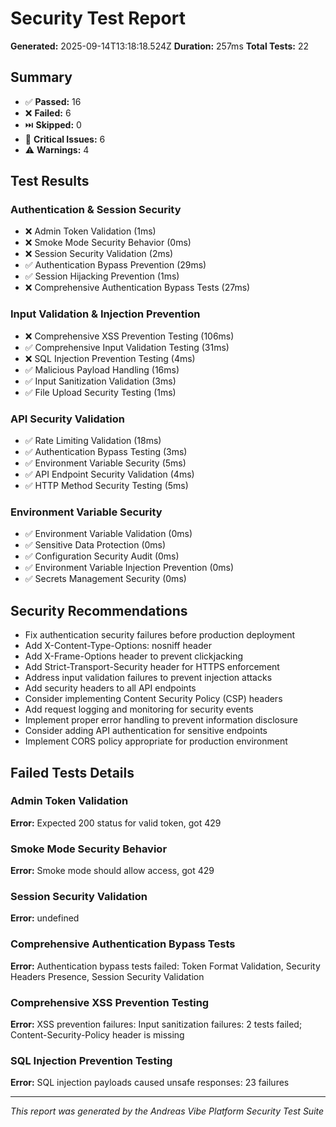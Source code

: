 
# Security Test Report

**Generated:** 2025-09-14T13:18:18.524Z
**Duration:** 257ms
**Total Tests:** 22

## Summary

- ✅ **Passed:** 16
- ❌ **Failed:** 6
- ⏭️ **Skipped:** 0
- 🚨 **Critical Issues:** 6
- ⚠️ **Warnings:** 4

## Test Results

### Authentication & Session Security
- ❌ Admin Token Validation (1ms)
- ❌ Smoke Mode Security Behavior (0ms)
- ❌ Session Security Validation (2ms)
- ✅ Authentication Bypass Prevention (29ms)
- ✅ Session Hijacking Prevention (1ms)
- ❌ Comprehensive Authentication Bypass Tests (27ms)

### Input Validation & Injection Prevention
- ❌ Comprehensive XSS Prevention Testing (106ms)
- ✅ Comprehensive Input Validation Testing (31ms)
- ❌ SQL Injection Prevention Testing (4ms)
- ✅ Malicious Payload Handling (16ms)
- ✅ Input Sanitization Validation (3ms)
- ✅ File Upload Security Testing (1ms)

### API Security Validation
- ✅ Rate Limiting Validation (18ms)
- ✅ Authentication Bypass Testing (3ms)
- ✅ Environment Variable Security (5ms)
- ✅ API Endpoint Security Validation (4ms)
- ✅ HTTP Method Security Testing (5ms)

### Environment Variable Security
- ✅ Environment Variable Validation (0ms)
- ✅ Sensitive Data Protection (0ms)
- ✅ Configuration Security Audit (0ms)
- ✅ Environment Variable Injection Prevention (0ms)
- ✅ Secrets Management Security (0ms)

## Security Recommendations

- Fix authentication security failures before production deployment
- Add X-Content-Type-Options: nosniff header
- Add X-Frame-Options header to prevent clickjacking
- Add Strict-Transport-Security header for HTTPS enforcement
- Address input validation failures to prevent injection attacks
- Add security headers to all API endpoints
- Consider implementing Content Security Policy (CSP) headers
- Add request logging and monitoring for security events
- Implement proper error handling to prevent information disclosure
- Consider adding API authentication for sensitive endpoints
- Implement CORS policy appropriate for production environment

## Failed Tests Details

### Admin Token Validation
**Error:** Expected 200 status for valid token, got 429

### Smoke Mode Security Behavior
**Error:** Smoke mode should allow access, got 429

### Session Security Validation
**Error:** undefined

### Comprehensive Authentication Bypass Tests
**Error:** Authentication bypass tests failed: Token Format Validation, Security Headers Presence, Session Security Validation

### Comprehensive XSS Prevention Testing
**Error:** XSS prevention failures: Input sanitization failures: 2 tests failed; Content-Security-Policy header is missing

### SQL Injection Prevention Testing
**Error:** SQL injection payloads caused unsafe responses: 23 failures


---
*This report was generated by the Andreas Vibe Platform Security Test Suite*
